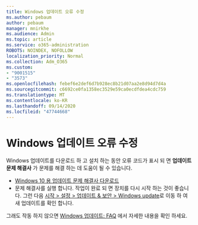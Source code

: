 ```yaml
---
title: Windows 업데이트 오류 수정
ms.author: pebaum
author: pebaum
manager: mnirkhe
ms.audience: Admin
ms.topic: article
ms.service: o365-administration
ROBOTS: NOINDEX, NOFOLLOW
localization_priority: Normal
ms.collection: Adm_O365
ms.custom:
- "9001515"
- "3573"
ms.openlocfilehash: febef6e2def6d7b928ec8b21d07aa2e8d94d7d4a
ms.sourcegitcommit: c6692ce0fa1358ec3529e59ca0ecdfdea4cdc759
ms.translationtype: MT
ms.contentlocale: ko-KR
ms.lasthandoff: 09/14/2020
ms.locfileid: "47744668"
---
```

# <a name="fix-windows-update-errors"></a>Windows 업데이트 오류 수정

Windows 업데이트를 다운로드 하 고 설치 하는 동안 오류 코드가 표시 되 면 **업데이트 문제 해결사** 가 문제를 해결 하는 데 도움이 될 수 있습니다.

- [Windows 10 용 업데이트 문제 해결사 다운로드](https://support.microsoft.com/help/4027322/windows-update-troubleshooter)
- 문제 해결사를 실행 합니다. 작업이 완료 되 면 장치를 다시 시작 하는 것이 좋습니다. 그런 다음 [시작 > 설정 > 업데이트 & 보안 > Windows update](ms-settings:windowsupdate)로 이동 하 여 새 업데이트를 확인 합니다.

그래도 작동 하지 않으면 [Windows 업데이트: FAQ](https://support.microsoft.com/help/12373/windows-update-faq) 에서 자세한 내용을 확인 하세요.

